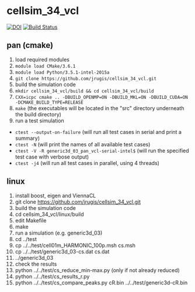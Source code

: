 # cellsim_34_vcl
[![DOI](https://zenodo.org/badge/23023/jrugis/cellsim_34_vcl.svg)](https://zenodo.org/badge/latestdoi/23023/jrugis/cellsim_34_vcl)
[![Build Status](https://travis-ci.org/jrugis/cellsim_34_vcl.svg?branch=master)](https://travis-ci.org/jrugis/cellsim_34_vcl)

## pan (cmake)
1. load required modules
  1. `module load CMake/3.6.1`
  2. `module load Python/3.5.1-intel-2015a`
2. `git clone https://github.com/jrugis/cellsim_34_vcl.git`
3. build the simulation code
  1. `mkdir cellsim_34_vcl/build && cd cellsim_34_vcl/build`
  2. `CXX=icpc cmake .. -DBUILD_OPENMP=ON -DBUILD_MKL=ON -DBUILD_CUDA=ON -DCMAKE_BUILD_TYPE=RELEASE`
  3. `make` (the executables will be located in the "src" directory underneath the build directory)
4. run a test simulation
  * `ctest --output-on-failure` (will run all test cases in serial and print a summary)
  * `ctest -N` (will print the names of all available test cases)
  * `ctest -V -R generic3d_03_pan_vcl-serial-intel$` (will run the specified test case with verbose output)
  * `ctest -j4` (will run all test cases in parallel, using 4 threads)

## linux
1. install boost, eigen and ViennaCL
2. git clone https://github.com/jrugis/cellsim_34_vcl.git
3. build the simulation code
  1. cd cellsim_34_vcl/linux/build
  2. edit Makefile
  3. make
4. run a simulation (e.g. generic3d_03)
  1. cd ../test
  2. cp ../../test/cell01m_HARMONIC_100p.msh cs.msh
  3. cp ../../test/generic3d_03-cs.dat cs.dat
  4. ../generic3d_03
5. check the results
  1. python ../../test/cs_reduce_min-max.py (only if not already reduced)
  2. python ../../test/cs_results_r.py
  3. python ../../test/cs_compare_peaks.py cR.bin ../../test/generic3d-cR.bin
